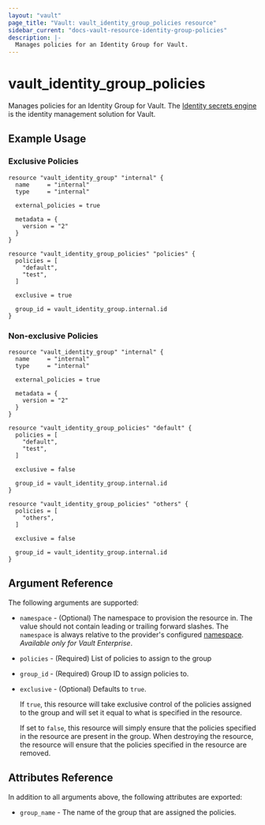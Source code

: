 ```yaml
---
layout: "vault"
page_title: "Vault: vault_identity_group_policies resource"
sidebar_current: "docs-vault-resource-identity-group-policies"
description: |-
  Manages policies for an Identity Group for Vault.
---
```


# vault\_identity\_group\_policies

Manages policies for an Identity Group for Vault. The [Identity secrets engine](https://www.vaultproject.io/docs/secrets/identity/index.html) is the identity management solution for Vault.

## Example Usage

### Exclusive Policies

```hcl
resource "vault_identity_group" "internal" {
  name     = "internal"
  type     = "internal"

  external_policies = true

  metadata = {
    version = "2"
  }
}

resource "vault_identity_group_policies" "policies" {
  policies = [
    "default",
    "test",
  ]

  exclusive = true

  group_id = vault_identity_group.internal.id
}
```

### Non-exclusive Policies

```hcl
resource "vault_identity_group" "internal" {
  name     = "internal"
  type     = "internal"

  external_policies = true

  metadata = {
    version = "2"
  }
}

resource "vault_identity_group_policies" "default" {
  policies = [
    "default",
    "test",
  ]

  exclusive = false

  group_id = vault_identity_group.internal.id
}

resource "vault_identity_group_policies" "others" {
  policies = [
    "others",
  ]

  exclusive = false

  group_id = vault_identity_group.internal.id
}
```

## Argument Reference

The following arguments are supported:

* `namespace` - (Optional) The namespace to provision the resource in.
  The value should not contain leading or trailing forward slashes.
  The `namespace` is always relative to the provider's configured [namespace](/docs/providers/vault#namespace).
   *Available only for Vault Enterprise*.

* `policies` - (Required) List of policies to assign to the group

* `group_id` - (Required) Group ID to assign policies to.

* `exclusive` - (Optional) Defaults to `true`.

    If `true`, this resource will take exclusive control of the policies assigned to the group and will set it equal to what is specified in the resource.

    If set to `false`, this resource will simply ensure that the policies specified in the resource are present in the group. When destroying the resource, the resource will ensure that the policies specified in the resource are removed.

## Attributes Reference

In addition to all arguments above, the following attributes are exported:

* `group_name` - The name of the group that are assigned the policies.
